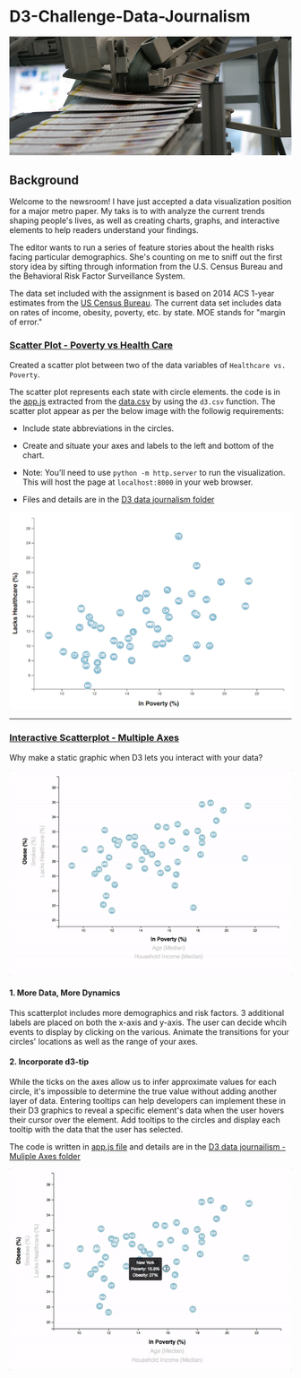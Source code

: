 # D3-Challenge-Data-Journalism

![Image](https://github.com/cecileung1208/D3-Challenge-Data-Journalism/blob/main/Images/newspaper%20-%20Copy.jpg)

## Background

Welcome to the newsroom! I have just accepted a data visualization position for a major metro paper. My taks is to  with analyze the current trends shaping people's lives, as well as creating charts, graphs, and interactive elements to help readers understand your findings.

The editor wants to run a series of feature stories about the health risks facing particular demographics. She's counting on me to sniff out the first story idea by sifting through information from the U.S. Census Bureau and the Behavioral Risk Factor Surveillance System.

The data set included with the assignment is based on 2014 ACS 1-year estimates from the [US Census Bureau](https://data.census.gov/cedsci/). The current data set includes data on rates of income, obesity, poverty, etc. by state. MOE stands for "margin of error."


### [Scatter Plot - Poverty vs Health Care](https://github.com/cecileung1208/D3-Challenge-Data-Journalism/tree/main/D3_data_journalism)


Created a scatter plot between two of the data variables of `Healthcare vs. Poverty`.

The scatter plot represents each state with circle elements. the code is in the [app.js](https://github.com/cecileung1208/D3-Challenge-Data-Journalism/blob/main/D3_data_journalism/app.js) extracted from the [data.csv](https://github.com/cecileung1208/D3-Challenge-Data-Journalism/tree/main/D3_data_journalism/assets/data) by using the `d3.csv` function. The scatter plot appear as per the below image with the followig requirements:

* Include state abbreviations in the circles.

* Create and situate your axes and labels to the left and bottom of the chart.

* Note: You'll need to use `python -m http.server` to run the visualization. This will host the page at `localhost:8000` in your web browser.

* Files and details are in the [D3 data journalism folder](https://github.com/cecileung1208/D3-Challenge-Data-Journalism/tree/main/D3_data_journalism)

![Images](https://github.com/cecileung1208/D3-Challenge-Data-Journalism/blob/main/Images/scatter.jpg)
- - -

### [Interactive Scatterplot - Multiple Axes](https://github.com/cecileung1208/D3-Challenge-Data-Journalism/tree/main/D3_data_journalism%20-%20MultiAxes)

Why make a static graphic when D3 lets you interact with your data?

![Image](https://github.com/cecileung1208/D3-Challenge-Data-Journalism/blob/main/Images/animated-scatter.gif)

#### 1. More Data, More Dynamics

This scatterplot includes more demographics and risk factors. 3 additional labels are placed on both the x-axis and y-axis. The user can decide whcih events to display by clicking on the various. Animate the transitions for your circles' locations as well as the range of your axes. 

#### 2. Incorporate d3-tip

While the ticks on the axes allow us to infer approximate values for each circle, it's impossible to determine the true value without adding another layer of data. Entering tooltips can help developers can implement these in their D3 graphics to reveal a specific element's data when the user hovers their cursor over the element. Add tooltips to the circles and display each tooltip with the data that the user has selected. 

The code is written in [app.js file]() and details are in the [D3 data journailism - Muliple Axes folder](https://github.com/cecileung1208/D3-Challenge-Data-Journalism/tree/main/D3_data_journalism%20-%20MultiAxes)

![Image](https://github.com/cecileung1208/D3-Challenge-Data-Journalism/blob/main/Images/tooltip.gif)

